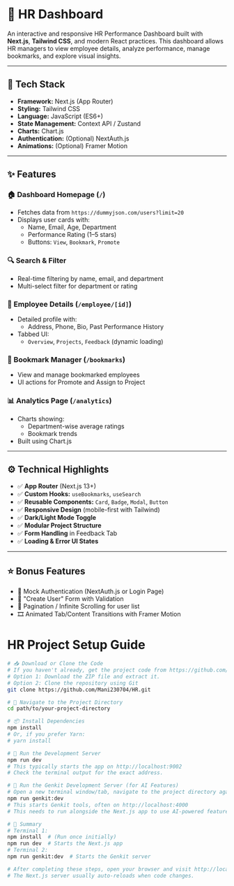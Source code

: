# 💼 HR Dashboard 

An interactive and responsive HR Performance Dashboard built with **Next.js**, **Tailwind CSS**, and modern React practices. This dashboard allows HR managers to view employee details, analyze performance, manage bookmarks, and explore visual insights.

---

## 🔧 Tech Stack

- **Framework:** Next.js (App Router)
- **Styling:** Tailwind CSS
- **Language:** JavaScript (ES6+)
- **State Management:** Context API / Zustand
- **Charts:** Chart.js
- **Authentication:** (Optional) NextAuth.js
- **Animations:** (Optional) Framer Motion

---

## ✨ Features

### 🏠 Dashboard Homepage (`/`)

- Fetches data from `https://dummyjson.com/users?limit=20`
- Displays user cards with:
  - Name, Email, Age, Department
  - Performance Rating (1–5 stars)
  - Buttons: `View`, `Bookmark`, `Promote`

### 🔍 Search & Filter

- Real-time filtering by name, email, and department
- Multi-select filter for department or rating

### 👤 Employee Details (`/employee/[id]`)

- Detailed profile with:
  - Address, Phone, Bio, Past Performance History
- Tabbed UI:
  - `Overview`, `Projects`, `Feedback` (dynamic loading)

### 📌 Bookmark Manager (`/bookmarks`)

- View and manage bookmarked employees
- UI actions for Promote and Assign to Project

### 📊 Analytics Page (`/analytics`)

- Charts showing:
  - Department-wise average ratings
  - Bookmark trends
- Built using Chart.js

---

## ⚙️ Technical Highlights

- ✅ **App Router** (Next.js 13+)
- ✅ **Custom Hooks:** `useBookmarks`, `useSearch`
- ✅ **Reusable Components:** `Card`, `Badge`, `Modal`, `Button`
- ✅ **Responsive Design** (mobile-first with Tailwind)
- ✅ **Dark/Light Mode Toggle**
- ✅ **Modular Project Structure**
- ✅ **Form Handling** in Feedback Tab
- ✅ **Loading & Error UI States**

---

## ⭐ Bonus Features

- 🔐 Mock Authentication (NextAuth.js or Login Page)
- 📝 "Create User" Form with Validation
- 📄 Pagination / Infinite Scrolling for user list
- 🎞️ Animated Tab/Content Transitions with Framer Motion


# HR Project Setup Guide

```bash
# 📥 Download or Clone the Code
# If you haven't already, get the project code from https://github.com/Mani230704/HR
# Option 1: Download the ZIP file and extract it.
# Option 2: Clone the repository using Git
git clone https://github.com/Mani230704/HR.git

# 📂 Navigate to the Project Directory
cd path/to/your-project-directory

# 📦 Install Dependencies
npm install
# Or, if you prefer Yarn:
# yarn install

# 🚀 Run the Development Server
npm run dev
# This typically starts the app on http://localhost:9002
# Check the terminal output for the exact address.

# 🧠 Run the Genkit Development Server (for AI Features)
# Open a new terminal window/tab, navigate to the project directory again:
npm run genkit:dev
# This starts Genkit tools, often on http://localhost:4000
# This needs to run alongside the Next.js app to use AI-powered features.

# 📝 Summary
# Terminal 1:
npm install  # (Run once initially)
npm run dev  # Starts the Next.js app
# Terminal 2:
npm run genkit:dev  # Starts the Genkit server

# After completing these steps, open your browser and visit http://localhost:9002
# The Next.js server usually auto-reloads when code changes.

